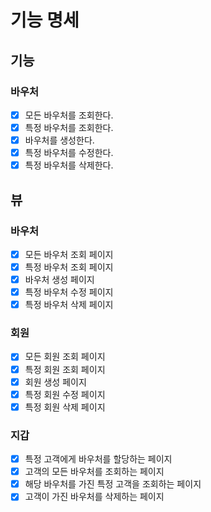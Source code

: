 # 기능 명세

## 기능
### 바우처
- [x] 모든 바우처를 조회한다.
- [x] 특정 바우처를 조회한다.
- [x] 바우처를 생성한다.
- [x] 특정 바우처를 수정한다.
- [x] 특정 바우처를 삭제한다.

## 뷰
### 바우처
- [x] 모든 바우처 조회 페이지
- [x] 특정 바우처 조회 페이지
- [x] 바우처 생성 페이지
- [x] 특정 바우처 수정 페이지
- [x] 특정 바우처 삭제 페이지
### 회원
- [x] 모든 회원 조회 페이지
- [x] 특정 회원 조회 페이지
- [x] 회원 생성 페이지
- [x] 특정 회원 수정 페이지
- [x] 특정 회원 삭제 페이지
### 지갑
- [x] 특정 고객에게 바우처를 할당하는 페이지
- [x] 고객의 모든 바우처를 조회하는 페이지
- [x] 해당 바우처를 가진 특정 고객을 조회하는 페이지
- [x] 고객이 가진 바우처를 삭제하는 페이지
